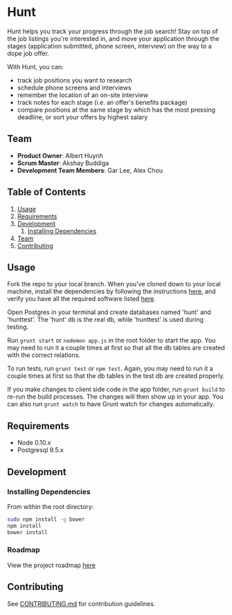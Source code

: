 # Hunt

Hunt helps you track your progress through the job search! Stay on top of the job listings you're interested in, and move your application through the stages (application submitted, phone screen, interview) on the way to a dope job offer.

With Hunt, you can:

  - track job positions you want to research
  - schedule phone screens and interviews
  - remember the location of an on-site interview
  - track notes for each stage (i.e. an offer's benefits package)
  - compare positions at the same stage by which has the most pressing deadline, or sort your offers by highest salary

## Team

  - __Product Owner__: Albert Huynh
  - __Scrum Master__: Akshay Buddiga
  - __Development Team Members__: Gar Lee, Alex Chou

## Table of Contents

1. [Usage](#Usage)
2. [Requirements](#requirements)
3. [Development](#development)
    1. [Installing Dependencies](#installing-dependencies)
4. [Team](#team)
5. [Contributing](#contributing)

## Usage

Fork the repo to your local branch. When you've cloned down to your local machine, install the dependencies by following the instructions [here](#installing-dependencies), and verify you have all the required software listed [here](#requirements).

Open Postgres in your terminal and create databases named 'hunt' and 'hunttest'. The 'hunt' db is the real db, while 'hunttest' is used during testing.

Run `grunt start` or `nodemon app.js` in the root folder to start the app. You may need to run it a couple times at first so that all the db tables are created with the correct relations.

To run tests, run `grunt test` or `npm test`. Again, you may need to run it a couple times at first so that the db tables in the test db are created properly.

If you make changes to client side code in the app folder, run `grunt build` to re-run the build processes. The changes will then show up in your app. You can also run `grunt watch` to have Grunt watch for changes automatically.

## Requirements

- Node 0.10.x
- Postgresql 9.5.x

## Development

### Installing Dependencies

From within the root directory:

```sh
sudo npm install -g bower
npm install
bower install
```

### Roadmap

View the project roadmap [here](https://github.com/artisanal-loofah/artisanal-loofah/issues)


## Contributing

See [CONTRIBUTING.md](CONTRIBUTING.md) for contribution guidelines.